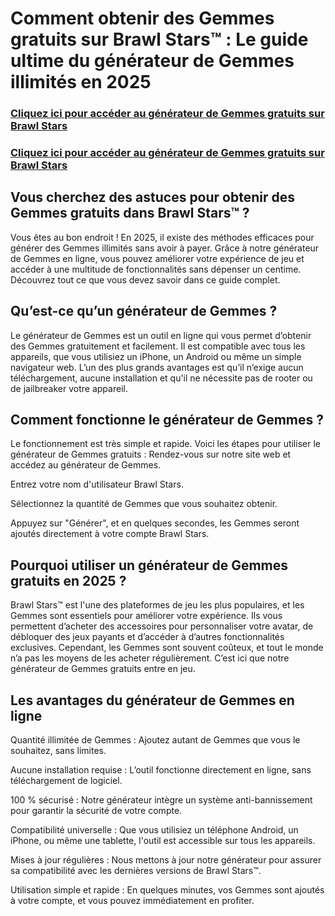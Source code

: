 # Comment obtenir des Gemmes gratuits sur Brawl Stars™ : Le guide ultime du générateur de Gemmes illimités en 2025

### **[Cliquez ici pour accéder au générateur de Gemmes gratuits sur Brawl Stars](https://lookerstudio.google.com/reporting/0d2e71bf-9258-4340-96f1-28ed9824703a)**

### **[Cliquez ici pour accéder au générateur de Gemmes gratuits sur Brawl Stars](https://lookerstudio.google.com/reporting/0d2e71bf-9258-4340-96f1-28ed9824703a)**

## Vous cherchez des astuces pour obtenir des Gemmes gratuits dans Brawl Stars™ ? 

Vous êtes au bon endroit ! En 2025, il existe des méthodes efficaces pour générer des Gemmes illimités sans avoir à payer. Grâce à notre générateur de Gemmes en ligne, vous pouvez améliorer votre expérience de jeu et accéder à une multitude de fonctionnalités sans dépenser un centime. Découvrez tout ce que vous devez savoir dans ce guide complet.

## Qu’est-ce qu’un générateur de Gemmes ?

Le générateur de Gemmes est un outil en ligne qui vous permet d’obtenir des Gemmes gratuitement et facilement. Il est compatible avec tous les appareils, que vous utilisiez un iPhone, un Android ou même un simple navigateur web. L’un des plus grands avantages est qu’il n’exige aucun téléchargement, aucune installation et qu'il ne nécessite pas de rooter ou de jailbreaker votre appareil.

## Comment fonctionne le générateur de Gemmes ?

Le fonctionnement est très simple et rapide. Voici les étapes pour utiliser le générateur de Gemmes gratuits : Rendez-vous sur notre site web et accédez au générateur de Gemmes.

Entrez votre nom d'utilisateur Brawl Stars.

Sélectionnez la quantité de Gemmes que vous souhaitez obtenir.

Appuyez sur "Générer", et en quelques secondes, les Gemmes seront ajoutés directement à votre compte Brawl Stars.

## Pourquoi utiliser un générateur de Gemmes gratuits en 2025 ?

Brawl Stars™ est l'une des plateformes de jeu les plus populaires, et les Gemmes sont essentiels pour améliorer votre expérience. Ils vous permettent d’acheter des accessoires pour personnaliser votre avatar, de débloquer des jeux payants et d’accéder à d’autres fonctionnalités exclusives. Cependant, les Gemmes sont souvent coûteux, et tout le monde n’a pas les moyens de les acheter régulièrement. C’est ici que notre générateur de Gemmes gratuits entre en jeu.

## Les avantages du générateur de Gemmes en ligne

Quantité illimitée de Gemmes : Ajoutez autant de Gemmes que vous le souhaitez, sans limites.

Aucune installation requise : L’outil fonctionne directement en ligne, sans téléchargement de logiciel.

100 % sécurisé : Notre générateur intègre un système anti-bannissement pour garantir la sécurité de votre compte.

Compatibilité universelle : Que vous utilisiez un téléphone Android, un iPhone, ou même une tablette, l'outil est accessible sur tous les appareils.

Mises à jour régulières : Nous mettons à jour notre générateur pour assurer sa compatibilité avec les dernières versions de Brawl Stars™.

Utilisation simple et rapide : En quelques minutes, vos Gemmes sont ajoutés à votre compte, et vous pouvez immédiatement en profiter.
